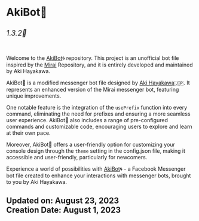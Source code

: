 <h1>AkiBot🤖<sub><sub><h6>1.3.2🚀</h6></sub></sub></h1>

Welcome to the [AkiBot](https://replit.com/@AkiHayakawa/AkiBot)🌀 repository. This project is an unofficial bot file inspired by the [Mirai](https://github.com/m1raibot/miraiv2) Repository, and it is entirely developed and maintained by Aki Hayakawa.

AkiBot🤖 is a modified messenger bot file designed by [Aki Hayakawa](https://replit.com/@AkiHayakawa)🇯🇵. It represents an enhanced version of the Mirai messenger bot, featuring unique improvements.

One notable feature is the integration of the `usePrefix` function into every command, eliminating the need for prefixes and ensuring a more seamless user experience. AkiBot🤖 also includes a range of pre-configured commands and customizable code, encouraging users to explore and learn at their own pace.

Moreover, AkiBot🤖 offers a user-friendly option for customizing your console design through the `theme` setting in the config.json file, making it accessible and user-friendly, particularly for newcomers.

Experience a world of possibilities with [AkiBot](https://replit.com/@AkiHayakawa/AkiBot)🌀 - a Facebook Messenger bot file created to enhance your interactions with messenger bots, brought to you by Aki Hayakawa.
<br>
<h2>Updated on: August 23, 2023<br>Creation Date: August 1, 2023</h2>
